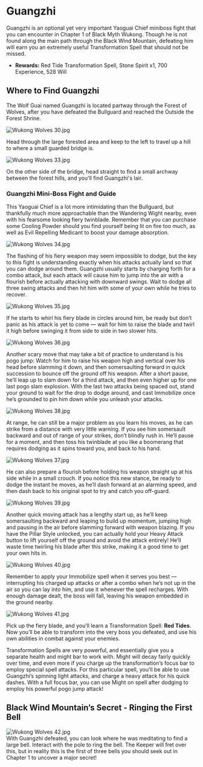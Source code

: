 # Guangzhi

Guangzhi is an optional yet very important Yaoguai Chief miniboss fight that you can encounter in Chapter 1 of Black Myth Wukong. Though he is not found along the main path through the Black Wind Mountain, defeating him will earn you an extremely useful Transformation Spell that should not be missed. 

  * **Rewards:** Red Tide Transformation Spell, Stone Spirit x1, 700 Experience, 528 Will

## Where to Find Guangzhi

The Wolf Guai named Guangzhi is located partway through the Forest of Wolves, after you have defeated the Bullguard and reached the Outside the Forest Shrine. 

![Wukong Wolves 30.jpg](https://oyster.ignimgs.com/mediawiki/apis.ign.com/black-myth-wukong/1/16/Wukong_Wolves_30.jpg)

Head through the large forested area and keep to the left to travel up a hill to where a small guarded bridge is. 

![Wukong Wolves 33.jpg](https://oyster.ignimgs.com/mediawiki/apis.ign.com/black-myth-wukong/9/91/Wukong_Wolves_33.jpg)

On the other side of the bridge, head straight to find a small archway between the forest hills, and you'll find Guangzhi's lair. 

### Guangzhi Mini-Boss Fight and Guide

This Yaoguai Chief is a lot more intimidating than the Bullguard, but thankfully much more approachable than the Wandering Wight nearby, even with his fearsome looking fiery twinblade. Remember that you can purchase some Cooling Powder should you find yourself being lit on fire too much, as well as Evil Repelling Medicant to boost your damage absorption. 

![Wukong Wolves 34.jpg](https://oyster.ignimgs.com/mediawiki/apis.ign.com/black-myth-wukong/c/c8/Wukong_Wolves_34.jpg)

The flashing of his fiery weapon may seem impossible to dodge, but the key to this fight is understanding exactly when his attacks actually land so that you can dodge around them. Guangzhi usually starts by charging forth for a combo attack, but each attack will cause him to jump into the air with a flourish before actually attacking with downward swings. Wait to dodge all three swing attacks and then hit him with some of your own while he tries to recover. 

![Wukong Wolves 35.jpg](https://oyster.ignimgs.com/mediawiki/apis.ign.com/black-myth-wukong/1/1f/Wukong_Wolves_35.jpg)

If he starts to whirl his fiery blade in circles around him, be ready but don’t panic as his attack is yet to come — wait for him to raise the blade and twirl it high before swinging it from side to side in two slower hits. 

![Wukong Wolves 36.jpg](https://oyster.ignimgs.com/mediawiki/apis.ign.com/black-myth-wukong/4/46/Wukong_Wolves_36.jpg)

Another scary move that may take a bit of practice to understand is his pogo jump: Watch for him to raise his weapon high and vertical over his head before slamming it down, and then somersaulting forward in quick succession to bounce off the ground off his weapon. After a short pause, he’ll leap up to slam down for a third attack, and then even higher up for one last pogo slam explosion. With the last two attacks being spaced out, stand your ground to wait for the drop to dodge around, and cast Immobilize once he’s grounded to pin him down while you unleash your attacks. 

![Wukong Wolves 38.jpg](https://oyster.ignimgs.com/mediawiki/apis.ign.com/black-myth-wukong/7/76/Wukong_Wolves_38.jpg)

At range, he can still be a major problem as you learn his moves, as he can strike from a distance with very little warning. If you see him somersault backward and out of range of your strikes, don’t blindly rush in. He’ll pause for a moment, and then toss his twinblade at you like a boomerang that requires dodging as it spins toward you, and back to his hand. 

![Wukong Wolves 37.jpg](https://oyster.ignimgs.com/mediawiki/apis.ign.com/black-myth-wukong/2/2f/Wukong_Wolves_37.jpg)

He can also prepare a flourish before holding his weapon straight up at his side while in a small crouch. If you notice this new stance, be ready to dodge the instant he moves, as he’ll dash forward at an alarming speed, and then dash back to his original spot to try and catch you off-guard. 

![Wukong Wolves 39.jpg](https://oyster.ignimgs.com/mediawiki/apis.ign.com/black-myth-wukong/c/ce/Wukong_Wolves_39.jpg)

Another quick moving attack has a lengthy start up, as he’ll keep somersaulting backward and leaping to build up momentum, jumping high and pausing in the air before slamming forward with weapon blazing. If you have the Pillar Style unlocked, you can actually hold your Heavy Attack button to lift yourself off the ground and avoid the attack entirely! He’ll waste time twirling his blade after this strike, making it a good time to get your own hits in. 

![Wukong Wolves 40.jpg](https://oyster.ignimgs.com/mediawiki/apis.ign.com/black-myth-wukong/1/1a/Wukong_Wolves_40.jpg)

Remember to apply your Immobilize spell when it serves you best — interrupting his charged up attacks or after a combo when he’s not up in the air so you can lay into him, and use it whenever the spell recharges. With enough damage dealt, the boss will fall, leaving his weapon embedded in the ground nearby. 

![Wukong Wolves 41.jpg](https://oyster.ignimgs.com/mediawiki/apis.ign.com/black-myth-wukong/b/b0/Wukong_Wolves_41.jpg)

Pick up the fiery blade, and you’ll learn a Transformation Spell: **Red Tides**. Now you’ll be able to transform into the very boss you defeated, and use his own abilities in combat against your enemies. 

Transformation Spells are very powerful, and essentially give you a separate health and might bar to work with. Might will decay fairly quickly over time, and even more if you charge up the transformation’s focus bar to employ special spell attacks. For this particular spell, you’ll be able to use Guangzhi’s spinning light attacks, and charge a heavy attack for his quick dashes. With a full focus bar, you can use Might on spell after dodging to employ his powerful pogo jump attack! 

## Black Wind Mountain’s Secret - Ringing the First Bell

![Wukong Wolves 42.jpg](https://oyster.ignimgs.com/mediawiki/apis.ign.com/black-myth-wukong/3/3e/Wukong_Wolves_42.jpg)  
With Guangzhi defeated, you can look where he was meditating to find a large bell. Interact with the pole to ring the bell. The Keeper will fret over this, but in reality this is the first of three bells you should seek out in Chapter 1 to uncover a major secret! 
